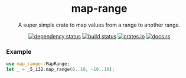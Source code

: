 <div align="center">

# map-range

A super simple crate to map values from a range to another range.

[![dependency status](https://deps.rs/repo/github/Overpeek/map-range/status.svg)](https://deps.rs/repo/github/Overpeek/map-range)
[![build status](https://github.com/Overpeek/map-range/actions/workflows/rust.yml/badge.svg)](https://github.com/Overpeek/map-range/actions)
[![crates.io](https://img.shields.io/crates/v/map-range.svg?label=map-range)](https://crates.io/crates/map-range)
[![docs.rs](https://docs.rs/map-range/badge.svg)](https://docs.rs/map-range/)

</div>

### Example

```rust
use map_range::MapRange;
let _ = _5_i32.map_range(0..10, -10..10);
```
